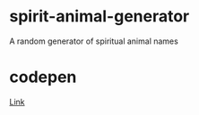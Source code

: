 # spirit-animal-generator
A random generator of spiritual animal names

# codepen
[Link](https://codepen.io/Nicolas-Quiroga-the-lessful/pen/GRLJKKZ)
